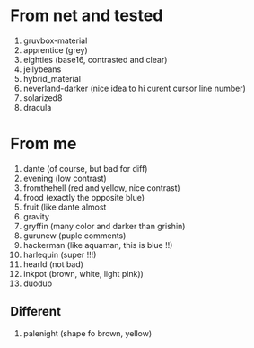 
# From net and tested

1. gruvbox-material
2. apprentice (grey)
3. eighties (base16, contrasted and clear)
4. jellybeans
5. hybrid_material
6. neverland-darker (nice idea to hi curent cursor line number)
7. solarized8
8. dracula

# From me
1. dante (of course, but bad for diff)
2. evening (low contrast)
3. fromthehell (red and yellow, nice contrast)
4. frood (exactly the opposite blue)
5. fruit (like dante almost
6. gravity
7. gryffin (many color and darker than grishin)
8. gurunew (puple comments)
9. hackerman (like aquaman, this is blue !!)
10. harlequin (super !!!)
11. hearld (not bad)
12. inkpot (brown, white, light pink))
13. duoduo


## Different

1. palenight (shape fo brown, yellow)
